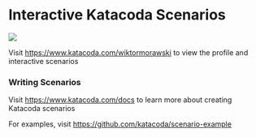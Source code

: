 # Interactive Katacoda Scenarios

[![](http://shields.katacoda.com/katacoda/wiktormorawski/count.svg)](https://www.katacoda.com/wiktormorawski "Get your profile on Katacoda.com")

Visit https://www.katacoda.com/wiktormorawski to view the profile and interactive scenarios

### Writing Scenarios
Visit https://www.katacoda.com/docs to learn more about creating Katacoda scenarios

For examples, visit https://github.com/katacoda/scenario-example
